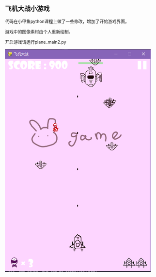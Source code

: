 ## 飞机大战小游戏

代码在小甲鱼python课程上做了一些修改，增加了开始游戏界面。

游戏中的图像素材由个人重新绘制。

开启游戏请运行plane_main2.py

![](/images/plane.PNG)
